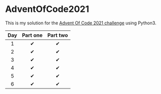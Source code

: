 # AdventOfCode2021

This is my solution for the [Advent Of Code 2021 challenge](https://adventofcode.com/) using Python3.

|Day| Part one | Part two |
|:-:|:--------:|:--------:|
| 1 | &#10004; | &#10004; |
| 2 | &#10004; | &#10004; |
| 3 | &#10004; | &#10004; |
| 4 | &#10004; | &#10004; |
| 5 | &#10004; | &#10004; |
| 6 | &#10004; | &#10004; |
